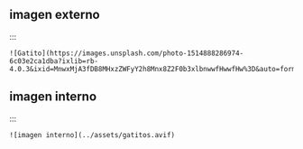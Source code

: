 ## imagen externo
:::

    ![Gatito](https://images.unsplash.com/photo-1514888286974-6c03e2ca1dba?ixlib=rb-4.0.3&ixid=MnwxMjA3fDB8MHxzZWFyY2h8Mnx8Z2F0b3xlbnwwfHwwfHw%3D&auto=format&fit=crop&w=500&q=60)

## imagen interno
:::

    ![imagen interno](../assets/gatitos.avif)
